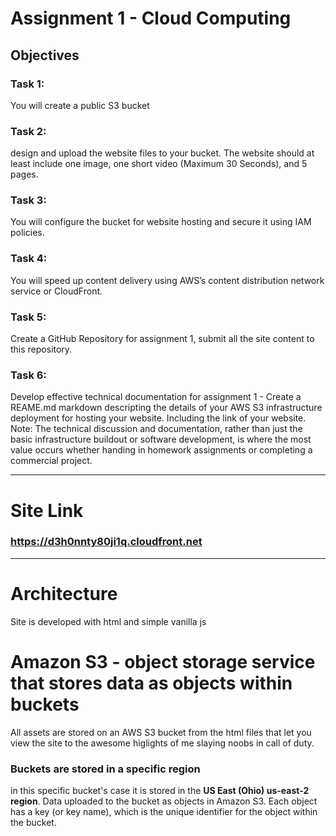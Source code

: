 # Assignment 1 - Cloud Computing

## Objectives
### Task 1: 
You will create a public S3 bucket
### Task 2: 
design and upload the website files to your bucket. The website should at least include one image, one short video (Maximum 30 Seconds), and 5 pages.  
### Task 3: 
You will configure the bucket for website hosting and secure it using IAM policies.
### Task 4: 
You will speed up content delivery using AWS’s content distribution network service or CloudFront.
### Task 5: 
Create a GitHub Repository for assignment 1, submit all the site content to this repository. 
### Task 6: 
Develop effective technical documentation for assignment 1 - Create a REAME.md markdown descripting the details of your AWS S3 infrastructure deployment for hosting your website. Including the link of your website.  Note: The technical discussion and documentation, rather than just the basic infrastructure buildout or software development, is where the most value occurs whether handing in homework assignments or completing a commercial project.
___

# Site Link
### https://d3h0nnty80ji1q.cloudfront.net

___
# Architecture

Site is developed with html and simple vanilla js

# Amazon S3 - object storage service that stores data as objects within buckets
All assets are stored on an AWS S3 bucket from the html files that let you view the site to the awesome higlights of me slaying noobs in call of duty.

### Buckets are stored in a specific region 
in this specific bucket's case it is stored in the **US East (Ohio) us-east-2 region**.
Data uploaded to the bucket as objects in Amazon S3. Each object has a key (or key name), which is the unique identifier for the object within the bucket.

